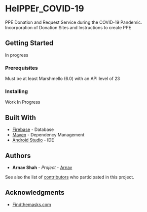# HelPPEr_COVID-19
PPE Donation and Request Service during the COVID-19 Pandemic. Incorporation of Donation Sites and Instructions to create PPE

## Getting Started

In progress

### Prerequisites

Must be at least Marshmello (6.0) with an API level of 23


### Installing

Work In Progress

## Built With

* [Firebase](https://firebase.google.com/) - Database
* [Maven](https://maven.apache.org/) - Dependency Management
* [Android Studio](https://developer.android.com/studio) - IDE


## Authors

* **Arnav Shah** - *Project* - [Arnav](https://github.com/arnavs-0)

See also the list of [contributors](https://github.com/your/project/contributors) who participated in this project.


## Acknowledgments

* [Findthemasks.com](https://findthemasks.com/)
